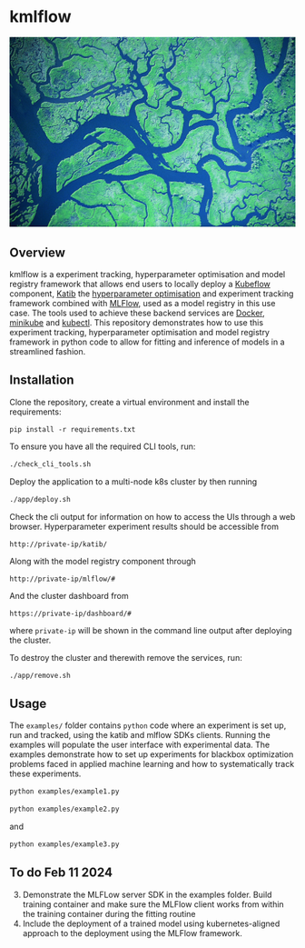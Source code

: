 # kmlflow

![](img/kflow.jpg 'locally-kubeflow')

## Overview 

kmlflow is a experiment tracking, hyperparameter optimisation and model registry framework that allows end users to locally deploy a [Kubeflow](https://www.kubeflow.org/) component, [Katib](https://www.kubeflow.org/docs/components/katib/overview/) the [hyperparameter optimisation](https://en.wikipedia.org/wiki/Hyperparameter_optimization) and experiment tracking framework combined with [MLFlow](https://mlflow.org/), used as a model registry in this use case. The tools used to achieve these backend services are [Docker](https://www.docker.com/), [minikube](https://minikube.sigs.k8s.io/docs/) and [kubectl](https://kubernetes.io/docs/reference/kubectl/). This repository demonstrates how to use this experiment tracking, hyperparameter optimisation and model registry framework in python code to allow for fitting and inference of models in a streamlined fashion. 


## Installation


Clone the repository, create a virtual environment and install the requirements: 

```
pip install -r requirements.txt
```

To ensure you have all the required CLI tools, run:
```bash
./check_cli_tools.sh
```



Deploy the application to a multi-node k8s cluster by then running
```bash 
./app/deploy.sh
```

Check the cli output for information on how to access the UIs through a web browser. Hyperparameter experiment results should be accessible from
```
http://private-ip/katib/
```

Along with the model registry component through
```
http://private-ip/mlflow/#
```

And the cluster dashboard from 
```
https://private-ip/dashboard/#
```
where `private-ip` will be shown in the command line output after deploying the cluster. 



To destroy the cluster and therewith remove the services, run:
```bash 
./app/remove.sh
```

## Usage 

The `examples/` folder contains `python` code where an experiment is set up, run and tracked, using the katib and mlflow SDKs clients. Running the examples will populate the user interface with experimental data. The examples demonstrate how to set up experiments for blackbox optimization problems faced in applied machine learning and how to systematically track these experiments.  
```bash
python examples/example1.py
``` 
```bash
python examples/example2.py
```
and 
```bash 
python examples/example3.py
```

## To do Feb 11 2024
3) Demonstrate the MLFLow server SDK in the examples folder. Build  training container and make sure the MLFlow client works from within the training container during the fitting routine 
7) Include the deployment of a trained model using kubernetes-aligned approach to the deployment using the MLFlow framework. 


